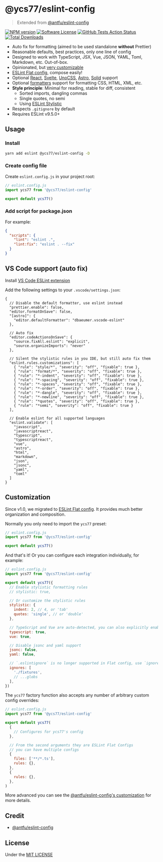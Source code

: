 # @ycs77/eslint-config

> Extended from [@antfu/eslint-config](https://github.com/antfu/eslint-config)

[![NPM version][ico-version]][link-npm]
[![Software License][ico-license]](LICENSE)
[![GitHub Tests Action Status][ico-github-action]][link-github-action]
[![Total Downloads][ico-downloads]][link-downloads]

- Auto fix for formatting (aimed to be used standalone **without** Prettier)
- Reasonable defaults, best practices, only one line of config
- Designed to work with TypeScript, JSX, Vue, JSON, YAML, Toml, Markdown, etc. Out-of-box.
- Opinionated, but [very customizable](#customization)
- [ESLint Flat config](https://eslint.org/docs/latest/use/configure/configuration-files-new), compose easily!
- Optional [React](#react), [Svelte](#svelte), [UnoCSS](#unocss), [Astro](#astro), [Solid](#solid) support
- Optional [formatters](#formatters) support for formatting CSS, HTML, XML, etc.
- **Style principle**: Minimal for reading, stable for diff, consistent
  - Sorted imports, dangling commas
  - Single quotes, no semi
  - Using [ESLint Stylistic](https://github.com/eslint-stylistic/eslint-stylistic)
- Respects `.gitignore` by default
- Requires ESLint v9.5.0+

## Usage

### Install

```bash
yarn add eslint @ycs77/eslint-config -D
```

### Create config file

Create `eslint.config.js` in your project root:

```js
// eslint.config.js
import ycs77 from '@ycs77/eslint-config'

export default ycs77()
```

### Add script for package.json

For example:

```json
{
  "scripts": {
    "lint": "eslint .",
    "lint:fix": "eslint . --fix"
  }
}
```

## VS Code support (auto fix)

Install [VS Code ESLint extension](https://marketplace.visualstudio.com/items?itemName=dbaeumer.vscode-eslint)

Add the following settings to your `.vscode/settings.json`:

```jsonc
{
  // Disable the default formatter, use eslint instead
  "prettier.enable": false,
  "editor.formatOnSave": false,
  "[astro]": {
    "editor.defaultFormatter": "dbaeumer.vscode-eslint"
  },

  // Auto fix
  "editor.codeActionsOnSave": {
    "source.fixAll.eslint": "explicit",
    "source.organizeImports": "never"
  },

  // Silent the stylistic rules in you IDE, but still auto fix them
  "eslint.rules.customizations": [
    { "rule": "style/*", "severity": "off", "fixable": true },
    { "rule": "format/*", "severity": "off", "fixable": true },
    { "rule": "*-indent", "severity": "off", "fixable": true },
    { "rule": "*-spacing", "severity": "off", "fixable": true },
    { "rule": "*-spaces", "severity": "off", "fixable": true },
    { "rule": "*-order", "severity": "off", "fixable": true },
    { "rule": "*-dangle", "severity": "off", "fixable": true },
    { "rule": "*-newline", "severity": "off", "fixable": true },
    { "rule": "*quotes", "severity": "off", "fixable": true },
    { "rule": "*semi", "severity": "off", "fixable": true }
  ],

  // Enable eslint for all supported languages
  "eslint.validate": [
    "javascript",
    "javascriptreact",
    "typescript",
    "typescriptreact",
    "vue",
    "astro",
    "html",
    "markdown",
    "json",
    "jsonc",
    "yaml",
    "toml"
  ]
}
```

## Customization

Since v1.0, we migrated to [ESLint Flat config](https://eslint.org/docs/latest/use/configure/configuration-files-new). It provides much better organization and composition.

Normally you only need to import the `ycs77` preset:

```js
// eslint.config.js
import ycs77 from '@ycs77/eslint-config'

export default ycs77()
```

And that's it! Or you can configure each integration individually, for example:

```js
// eslint.config.js
import ycs77 from '@ycs77/eslint-config'

export default ycs77({
  // Enable stylistic formatting rules
  // stylistic: true,

  // Or customize the stylistic rules
  stylistic: {
    indent: 2, // 4, or 'tab'
    quotes: 'single', // or 'double'
  },

  // TypeScript and Vue are auto-detected, you can also explicitly enable them:
  typescript: true,
  vue: true,

  // Disable jsonc and yaml support
  jsonc: false,
  yaml: false,

  // `.eslintignore` is no longer supported in Flat config, use `ignores` instead
  ignores: [
    './fixtures',
    // ...globs
  ],
})
```

The `ycs77` factory function also accepts any number of arbitrary custom config overrides:

```js
// eslint.config.js
import ycs77 from '@ycs77/eslint-config'

export default ycs77(
  {
    // Configures for ycs77's config
  },

  // From the second arguments they are ESLint Flat Configs
  // you can have multiple configs
  {
    files: ['**/*.ts'],
    rules: {},
  },
  {
    rules: {},
  },
)
```

More advanced you can see the [@antfu/eslint-config's customization](https://github.com/antfu/eslint-config#customization) for more details.

## Credit

- [@antfu/eslint-config](https://github.com/antfu/eslint-config)

## License

Under the [MIT LICENSE](LICENSE)

[ico-version]: https://img.shields.io/npm/v/@ycs77/eslint-config?style=flat-square
[ico-license]: https://img.shields.io/badge/license-MIT-brightgreen?style=flat-square
[ico-github-action]: https://img.shields.io/github/actions/workflow/status/ycs77/eslint-config/ci.yml?branch=main&label=tests&style=flat-square
[ico-downloads]: https://img.shields.io/npm/dt/@ycs77/eslint-config?style=flat-square
[link-npm]: https://www.npmjs.com/package/@ycs77/eslint-config
[link-github-action]: https://github.com/ycs77/eslint-config/actions/workflows/ci.yml?query=branch%3Amain
[link-downloads]: https://www.npmjs.com/package/@ycs77/eslint-config
